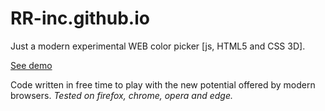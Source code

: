 # RR-inc.github.io
Just a modern experimental WEB color picker [js, HTML5 and CSS 3D].

[See demo](https://rr-inc.github.io/)

Code written in free time to play with the new potential offered by modern browsers.
*Tested on firefox, chrome, opera and edge.*
